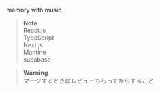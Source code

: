 memory with music

>**Note**</br>
>React.js</br>
>TypeScript</br>
>Next.js</br>
>Mantine</br>
>supabase</br>


>**Warning**</br>
>マージするときはレビューもらってからすること</br>
